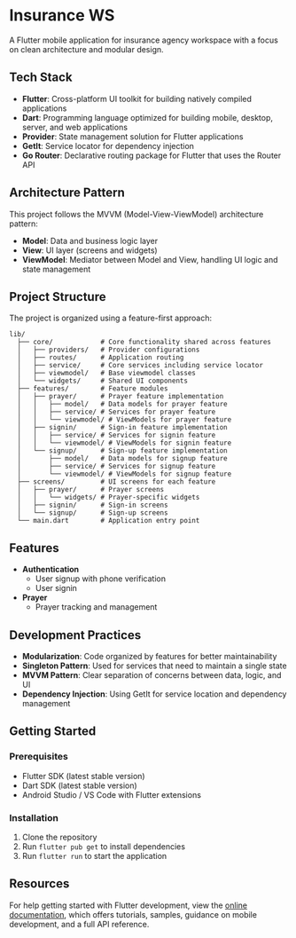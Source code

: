 # Insurance WS

A Flutter mobile application for insurance agency workspace with a focus on clean architecture and modular design.

## Tech Stack

- **Flutter**: Cross-platform UI toolkit for building natively compiled applications
- **Dart**: Programming language optimized for building mobile, desktop, server, and web applications
- **Provider**: State management solution for Flutter applications
- **GetIt**: Service locator for dependency injection
- **Go Router**: Declarative routing package for Flutter that uses the Router API

## Architecture Pattern

This project follows the MVVM (Model-View-ViewModel) architecture pattern:

- **Model**: Data and business logic layer
- **View**: UI layer (screens and widgets)
- **ViewModel**: Mediator between Model and View, handling UI logic and state management

## Project Structure

The project is organized using a feature-first approach:

```
lib/
  ├── core/            # Core functionality shared across features
  │   ├── providers/   # Provider configurations
  │   ├── routes/      # Application routing
  │   ├── service/     # Core services including service locator
  │   ├── viewmodel/   # Base viewmodel classes
  │   └── widgets/     # Shared UI components
  ├── features/        # Feature modules
  │   ├── prayer/      # Prayer feature implementation
  │   │   ├── model/   # Data models for prayer feature
  │   │   ├── service/ # Services for prayer feature
  │   │   └── viewmodel/ # ViewModels for prayer feature
  │   ├── signin/      # Sign-in feature implementation
  │   │   ├── service/ # Services for signin feature
  │   │   └── viewmodel/ # ViewModels for signin feature
  │   └── signup/      # Sign-up feature implementation
  │       ├── model/   # Data models for signup feature
  │       ├── service/ # Services for signup feature
  │       └── viewmodel/ # ViewModels for signup feature
  ├── screens/         # UI screens for each feature
  │   ├── prayer/      # Prayer screens
  │   │   └── widgets/ # Prayer-specific widgets
  │   ├── signin/      # Sign-in screens
  │   └── signup/      # Sign-up screens
  └── main.dart        # Application entry point
```

## Features

- **Authentication**
  - User signup with phone verification
  - User signin
- **Prayer**
  - Prayer tracking and management

## Development Practices

- **Modularization**: Code organized by features for better maintainability
- **Singleton Pattern**: Used for services that need to maintain a single state
- **MVVM Pattern**: Clear separation of concerns between data, logic, and UI
- **Dependency Injection**: Using GetIt for service location and dependency management

## Getting Started

### Prerequisites

- Flutter SDK (latest stable version)
- Dart SDK (latest stable version)
- Android Studio / VS Code with Flutter extensions

### Installation

1. Clone the repository
2. Run `flutter pub get` to install dependencies
3. Run `flutter run` to start the application

## Resources

For help getting started with Flutter development, view the
[online documentation](https://docs.flutter.dev/), which offers tutorials,
samples, guidance on mobile development, and a full API reference.

